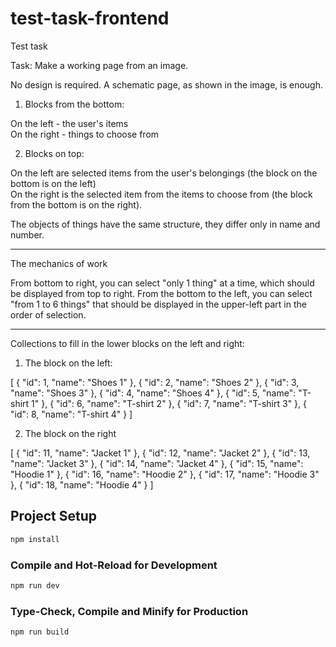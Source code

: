 # test-task-frontend

Test task

Task: Make a working page from an image.

No design is required. A schematic page, as shown in the image, is enough.

1) Blocks from the bottom:

On the left - the user's items  
On the right - things to choose from

2) Blocks on top:

On the left are selected items from the user's belongings (the block on the bottom is on the left)  
On the right is the selected item from the items to choose from (the block from the bottom is on the right).

The objects of things have the same structure, they differ only in name and number.

---

The mechanics of work

From bottom to right, you can select "only 1 thing" at a time, which should be displayed from top to right.
From the bottom to the left, you can select "from 1 to 6 things" that should be displayed in the upper-left part in the order of selection.

---

Collections to fill in the lower blocks on the left and right:

1) The block on the left:

[
    {
        "id": 1,
        "name": "Shoes 1"
    },
    {
        "id": 2,
        "name": "Shoes 2"
    },
    {
        "id": 3,
        "name": "Shoes 3"
    },
    {
        "id": 4,
        "name": "Shoes 4"
    },
    {
        "id": 5,
        "name": "T-shirt 1"
    },
    {
        "id": 6,
        "name": "T-shirt 2"
    },
    {
        "id": 7,
        "name": "T-shirt 3"
    },
    {
        "id": 8,
        "name": "T-shirt 4"
    }
]

2) The block on the right

[
    {
        "id": 11,
        "name": "Jacket 1"
    },
    {
        "id": 12,
        "name": "Jacket 2"
    },
    {
        "id": 13,
        "name": "Jacket 3"
    },
    {
        "id": 14,
        "name": "Jacket 4"
    },
    {
        "id": 15,
        "name": "Hoodie 1"
    },
    {
        "id": 16,
        "name": "Hoodie 2"
    },
    {
        "id": 17,
        "name": "Hoodie 3"
    },
    {
        "id": 18,
        "name": "Hoodie 4"
    }
]

## Project Setup

```sh
npm install
```

### Compile and Hot-Reload for Development

```sh
npm run dev
```

### Type-Check, Compile and Minify for Production

```sh
npm run build
```
